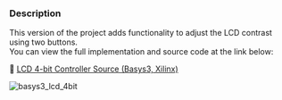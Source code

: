 ### Description

This version of the project adds functionality to adjust the LCD contrast using two buttons.  
You can view the full implementation and source code at the link below:

🔗 [LCD 4-bit Controller Source (Basys3, Xilinx)](https://github.com/minhhluu/FPGA_project/tree/main/Basys3_xilinx/LCD_4bit_controller_source)

![basys3_lcd_4bit](https://i.postimg.cc/NjZCVFsk/3c678689633ad164882b.jpg)
